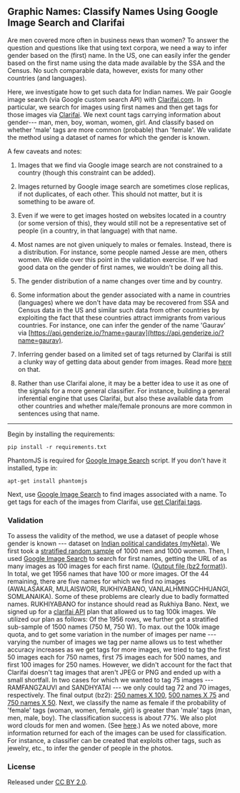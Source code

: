 ## Graphic Names: Classify Names Using Google Image Search and Clarifai

Are men covered more often in business news than women? To answer the question and questions like that using text corpora, we need a way to infer gender based on the (first) name. In the US, one can easily infer the gender based on the first name using the data made available by the SSA and the Census. No such comparable data, however, exists for many other countries (and languages).

Here, we investigate how to get such data for Indian names. We pair Google image search (via Google custom search API) with [Clarifai.com](http://clarifai.com). In particular, we search for images using first names and then get tags for those images via [Clarifai](http://clarifai.com). We next count tags carrying information about gender--- man, men, boy, woman, women, girl. And classify based on whether 'male' tags are more common (probable) than 'female'. We validate the method using a dataset of names for which the gender is known. 

A few caveats and notes:

1. Images that we find via Google image search are not constrained to a country (though this constraint can be added).   

2. Images returned by Google image search are sometimes close replicas, if not duplicates, of each other. This should not matter, but it is something to be aware of.

3. Even if we were to get images hosted on websites located in a country (or some version of this), they would still not be a representative set of people (in a country, in that language) with that name.

4. Most names are not given uniquely to males or females. Instead, there is a distribution. For instance, some people named Jesse are men, others women. We elide over this point in the validation exercise. If we had good data on the gender of first names, we wouldn't be doing all this.   

5. The gender distribution of a name changes over time and by country.   

6. Some information about the gender associated with a name in countries (languages) where we don't have data may be recovered from SSA and Census data in the US and similar such data from other countries by exploiting the fact that these countries attract immigrants from various countries. For instance, one can infer the gender of the name 'Gaurav' via [https://api.genderize.io/?name=gaurav](https://api.genderize.io/?name=gaurav).   

7. Inferring gender based on a limited set of tags returned by Clarifai is still a clunky way of getting data about gender from images. Read more [here](http://gbytes.gsood.com/2015/12/31/clarifaing-the-future-of-clarifai-some-thoughts/) on that.   

8. Rather than use Clarifai alone, it may be a better idea to use it as one of the signals for a more general classifier. For instance, building a general inferential engine that uses Clarifai, but also these available data from other countries and whether male/female pronouns are more common in sentences using that name.      

----

Begin by installing the requirements:

```
pip install -r requirements.txt
```

PhantomJS is required for [Google Image Search](google_image_search.py) script. If you don't have it installed, type in:

```
apt-get install phantomjs
```

Next, use [Google Image Search](scripts/google_image_search/) to find images associated with a name. To get tags for each of the images from Clarifai, use [get Clarifai tags](scripts/get_clarifai_tags/).  

### Validation

To assess the validity of the method, we use a dataset of people whose gender is known --- dataset on [Indian political candidates (myNeta)](https://github.com/soodoku/indian-politician-bios). We first took a [stratified random sample](scripts/utils/) of 1000 men and 1000 women. Then, I used [Google Image Search](scripts/google_image_search/) to search for first names, getting the URL of as many images as 100 images for each first name. ([Output file (bz2 format)](validate/output-img-(1000%2B1000).csv.bz2)). In total, we get 1956 names that have 100 or more images. Of the 44 remaining, there are five names for which we find no images (AWALASAKAR, MULAISWORI, RUKHIYABANO, VANLALHMINGCHHUANGI, SOMLANAIKA). Some of these problems are clearly due to badly formatted names. RUKHIYABANO for instance should read as Rukhiya Bano. Next, we signed up for a [clarifai API](http://clarifai.com) plan that allowed us to tag 100k images. We utilized our plan as follows: Of the 1956 rows, we further got a stratified sub-sample of 1500 names (750 M, 750 W). To max. out the 100k image quota, and to get some variation in the number of images per name --- varying the number of images we tag per name allows us to test whether accuracy increases as we get tags for more images, we tried to tag the first 50 images each for 750 names, first 75 images each for 500 names, and first 100 images for 250 names. However, we didn't account for the fact that Clarifai doesn't tag images that aren't JPEG or PNG and ended up with a small shortfall. In two cases for which we wanted to tag 75 images --- RAMFANGZAUVI and SANDHYATAI --- we only could tag 72 and 70 images, respectively. The final output (bz2): [250 names X 100](validate/output-img-tag-250x100.csv.bz2), [500 names X 75](validate/output-img-tag-500x75.csv.bz2) and [750 names X 50](validate/output-img-tag-750x50.csv.bz2). Next, we classify the name as female if the probability of 'female' tags (woman, women, female, girl) is greater than 'male' tags (man, men, male, boy). The classification success is about 77%. We also plot word clouds for men and women. (See [here](validate/valid.md).) As we noted above, more information returned for each of the images can be used for classification. For instance, a classifier can be created that exploits other tags, such as jewelry, etc., to infer the gender of people in the photos.  

### License
Released under [CC BY 2.0](https://creativecommons.org/licenses/by/2.0/).
